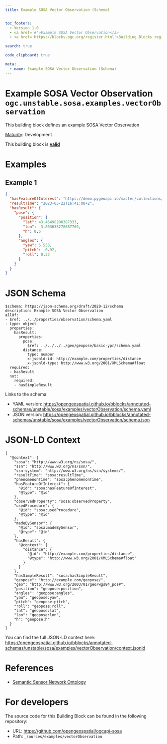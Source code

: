 ```yaml
---
title: Example SOSA Vector Observation (Schema)


toc_footers:
  - Version 1.0
  - <a href='#'>Example SOSA Vector Observation</a>
  - <a href='https://blocks.ogc.org/register.html'>Building Blocks register</a>

search: true

code_clipboard: true

meta:
  - name: Example SOSA Vector Observation (Schema)
---
```



# Example SOSA Vector Observation `ogc.unstable.sosa.examples.vectorObservation`

This building block defines an example SOSA Vector Observation

[Maturity](https://github.com/cportele/ogcapi-building-blocks#building-block-maturity): Development

<aside class="success">
This building block is <strong><a href="https://github.com/opengeospatial/bblocks/blob/master/tests/unstable/sosa/examples/vectorObservation/" target="_blank">valid</a></strong>
</aside>

# Examples

## Example 1

```json
{
  "hasFeatureOfInterest": "https://demo.pygeoapi.io/master/collections/utah_city_locations/items/Salem",
  "resultTime": "2023-05-22T16:41:00+2",
  "hasResult": {
    "pose": {
      "position": {
        "lat": 43.46498208387333,
        "lon": -3.803638278687769,
        "h": 0.5
      },
      "angles": {
        "yaw": 5.553,
        "pitch": -0.92,
        "roll": 0.33
      }
    }
  }
}

```


# JSON Schema

```yaml--schema
$schema: https://json-schema.org/draft/2020-12/schema
description: Example SOSA Vector Observation
allOf:
- $ref: ../../properties/observation/schema.yaml
- type: object
  properties:
    hasResult:
      properties:
        pose:
          $ref: ../../../../geo/geopose/basic-ypr/schema.yaml
        distance:
          type: number
          x-jsonld-id: http://example.com/properties/distance
          x-jsonld-type: http://www.w3.org/2001/XMLSchema#float
  required:
  - hasResult
  not:
    required:
    - hasSimpleResult

```

Links to the schema:

* YAML version: <a href="https://opengeospatial.github.io/bblocks/annotated-schemas/unstable/sosa/examples/vectorObservation/schema.yaml" target="_blank">https://opengeospatial.github.io/bblocks/annotated-schemas/unstable/sosa/examples/vectorObservation/schema.yaml</a>
* JSON version: <a href="https://opengeospatial.github.io/bblocks/annotated-schemas/unstable/sosa/examples/vectorObservation/schema.json" target="_blank">https://opengeospatial.github.io/bblocks/annotated-schemas/unstable/sosa/examples/vectorObservation/schema.json</a>


# JSON-LD Context

```json--ldContext
{
  "@context": {
    "sosa": "http://www.w3.org/ns/sosa/",
    "ssn": "http://www.w3.org/ns/ssn/",
    "ssn-system": "http://www.w3.org/ns/ssn/systems/",
    "resultTime": "sosa:resultTime",
    "phenomenonTime": "sosa:phenomenonTime",
    "hasFeatureOfInterest": {
      "@id": "sosa:hasFeatureOfInterest",
      "@type": "@id"
    },
    "observedProperty": "sosa:observedProperty",
    "usedProcedure": {
      "@id": "sosa:usedProcedure",
      "@type": "@id"
    },
    "madeBySensor": {
      "@id": "sosa:madeBySensor",
      "@type": "@id"
    },
    "hasResult": {
      "@context": {
        "distance": {
          "@id": "http://example.com/properties/distance",
          "@type": "http://www.w3.org/2001/XMLSchema#float"
        }
      }
    },
    "hasSimpleResult": "sosa:hasSimpleResult",
    "geopose": "http://example.com/geopose/",
    "geo": "http://www.w3.org/2003/01/geo/wgs84_pos#",
    "position": "geopose:position",
    "angles": "geopose:angles",
    "yaw": "geopose:yaw",
    "pitch": "geopose:pitch",
    "roll": "geopose:roll",
    "lat": "geopose:lat",
    "lon": "geopose:lon",
    "h": "geopose:h"
  }
}
```

You can find the full JSON-LD context here:
<a href="https://opengeospatial.github.io/bblocks/annotated-schemas/unstable/sosa/examples/vectorObservation/context.jsonld" target="_blank">https://opengeospatial.github.io/bblocks/annotated-schemas/unstable/sosa/examples/vectorObservation/context.jsonld</a>

# References

* [Semantic Sensor Network Ontology](https://www.w3.org/TR/vocab-ssn/)

# For developers

The source code for this Building Block can be found in the following repository:

* URL: <a href="https://github.com/opengeospatial/ogcapi-sosa" target="_blank">https://github.com/opengeospatial/ogcapi-sosa</a>
* Path: `_sources/examples/vectorObservation`

